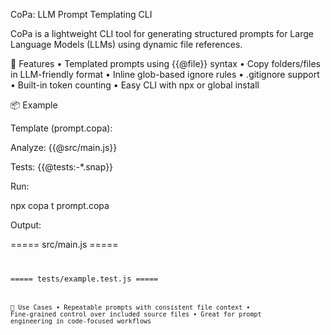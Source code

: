 CoPa: LLM Prompt Templating CLI

CoPa is a lightweight CLI tool for generating structured prompts for Large Language Models (LLMs) using dynamic file
references.

🔧 Features
• Templated prompts using {{@file}} syntax
• Copy folders/files in LLM-friendly format
• Inline glob-based ignore rules
• .gitignore support
• Built-in token counting
• Easy CLI with npx or global install

📦 Example

Template (prompt.copa):

Analyze:
{{@src/main.js}}

Tests:
{{@tests:-*.snap}}

Run:

npx copa t prompt.copa

Output:

===== src/main.js =====
<code content>

===== tests/example.test.js =====
<code content>

🧠 Use Cases
• Repeatable prompts with consistent file context
• Fine-grained control over included source files
• Great for prompt engineering in code-focused workflows

